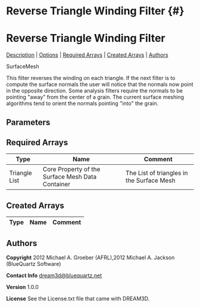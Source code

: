 Reverse Triangle Winding Filter {#}
======
<h1 class="pHeading1">Reverse Triangle Winding Filter</h1>
<p class="pCellBody">
<a href="../SurfaceMeshFilters/ReverseTriangleWinding.html#wp2">Description</a>
| <a href="../SurfaceMeshFilters/ReverseTriangleWinding.html#wp3">Options</a>
| <a href="../SurfaceMeshFilters/ReverseTriangleWinding.html#wp4">Required Arrays</a>
| <a href="../SurfaceMeshFilters/ReverseTriangleWinding.html#wp5">Created Arrays</a>
| <a href="../SurfaceMeshFilters/ReverseTriangleWinding.html#wp1">Authors</a> 

SurfaceMesh


 This filter reverses the winding on each triangle. If the next filter is to compute the surface normals the user will
 notice that the normals now point in the opposite direction. Some analysis filters require the normals to be pointing
 "away" from the center of a grain. The current surface meshing algorithms tend to orient the normals pointing "into" the grain.


## Parameters ##

## Required Arrays ##

| Type | Name | Comment |
|------|------|---------|
| Triangle List | Core Property of the Surface Mesh Data Container | The List of triangles in the Surface Mesh |

## Created Arrays ##

| Type | Name | Comment |
|------|------|---------|

## Authors ##

**Copyright** 2012 Michael A. Groeber (AFRL),2012 Michael A. Jackson (BlueQuartz Software)

**Contact Info** dream3d@bluequartz.net

**Version** 1.0.0

**License**  See the License.txt file that came with DREAM3D.



